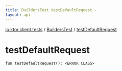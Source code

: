 ```yaml
---
title: BuildersTest.testDefaultRequest - 
layout: api
---
```


<div class='api-docs-breadcrumbs'><a href="../index.html">io.ktor.client.tests</a> / <a href="index.html">BuildersTest</a> / <a href="./test-default-request.html">testDefaultRequest</a></div>

# testDefaultRequest

<div class="signature"><code><span class="keyword">fun </span><span class="identifier">testDefaultRequest</span><span class="symbol">(</span><span class="symbol">)</span><span class="symbol">: </span><span class="identifier">&lt;ERROR CLASS&gt;</span></code></div>
